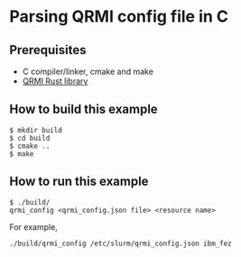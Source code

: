 # Parsing QRMI config file in C

## Prerequisites

* C compiler/linker, cmake and make
* [QRMI Rust library](../../../../README.md)

## How to build this example

```shell-session
$ mkdir build
$ cd build
$ cmake ..
$ make
```

## How to run this example
```shell-session
$ ./build/
qrmi_config <qrmi_config.json file> <resource name>
```
For example,
```shell-session
./build/qrmi_config /etc/slurm/qrmi_config.json ibm_fez
```
